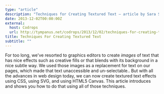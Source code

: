 ```yaml
---
type: "article"
description: "Techniques for Creating Textured Text — article by Sara Soueidan"
date: 2013-12-02T00:00:00Z
external:
  host: Codrops
  url: http://tympanus.net/codrops/2013/12/02/techniques-for-creating-textured-text/
title: Techniques For Creating Textured Text
subtitle: ""
---
```


<p class="size-2x">
	For too long, we've resorted to graphics editors to create <em>images</em> of text that has nice effects such as creative fills or that blends with its background in a nice subtle way. We used those images as a replacement for text on our pages, which made that text unaccessible and un-selectable.. But with all the advances in web design today, we can now create textured text effects using CSS, using SVG, and using HTML5 Canvas. This article introduces and shows you how to do that using all of those techniques.
</p>